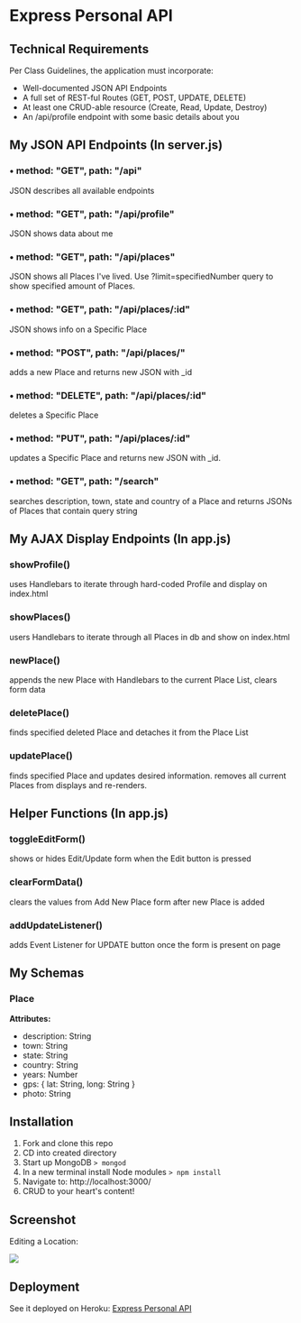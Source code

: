 <html>
<h1>Express Personal API</h1>

<h2>Technical Requirements</h2>

<p>Per Class Guidelines, the application must incorporate:
<ul>
<li>Well-documented JSON API Endpoints</li>
<li>A full set of REST-ful Routes (GET, POST, UPDATE, DELETE)</li>
<li>At least one CRUD-able resource (Create, Read, Update, Destroy)</li>
<li>An /api/profile endpoint with some basic details about you</li>
</ul>
</p>

<h2>My JSON API Endpoints (In server.js)</h2>

<h3>&#8226; method: "GET", path: "/api"</h3>
JSON describes all available endpoints
<h3>&#8226; method: "GET", path: "/api/profile"</h3>
JSON shows data about me 
<h3>&#8226; method: "GET", path: "/api/places"</h3>
JSON shows all Places I've lived. Use ?limit=specifiedNumber query to show specified amount of Places.
<h3>&#8226; method: "GET", path: "/api/places/:id"</h3>
JSON shows info on a Specific Place
<h3>&#8226; method: "POST", path: "/api/places/"</h3>
adds a new Place and returns new JSON with _id
<h3>&#8226; method: "DELETE", path: "/api/places/:id"</h3>
deletes a Specific Place
<h3>&#8226; method: "PUT", path: "/api/places/:id"</h3>
updates a Specific Place and returns new JSON with _id. 
<h3>&#8226; method: "GET", path: "/search"</h3>
searches description, town, state and country of a Place and returns JSONs of Places that contain query string


<h2>My AJAX Display Endpoints (In app.js)</h2>

<h3>showProfile()</h3>
uses Handlebars to iterate through hard-coded Profile and display on index.html
<h3>showPlaces()</h3>
users Handlebars to iterate through all Places in db and show on index.html
<h3>newPlace()</h3>
appends the new Place with Handlebars to the current Place List, clears form data
<h3>deletePlace()</h3>
finds specified deleted Place and detaches it from the Place List
<h3>updatePlace()</h3>
finds specified Place and updates desired information. removes all current Places from displays and re-renders.

<h2>Helper Functions (In app.js)</h2>

<h3>toggleEditForm()</h3>
shows or hides Edit/Update form when the Edit button is pressed
<h3>clearFormData()</h3>
clears the values from Add New Place form after new Place is added
<h3>addUpdateListener()</h3>
adds Event Listener for UPDATE button once the form is present on page

<h2>My Schemas</h2>

<h3>Place</h3>
<p><strong>Attributes:</strong>
<ul>
<li>description: String</li>
<li>town: String</li>
<li>state: String</li>
<li>country: String</li>
<li>years: Number</li>
<li>gps: { lat: String, long: String }</li>
<li>photo: String</li>
</ul>
</p>

<h2>Installation</h2>
<ol>
<li>Fork and clone this repo</li>
<li>CD into created directory</li>
<li>Start up MongoDB
<code>> mongod</code>
<li>In a new terminal install Node modules
<code>> npm install</code></li>
<li>Navigate to: http://localhost:3000/</li>
<li>CRUD to your heart's content!</li>
</ol>

<h2>Screenshot</h2>
<p>Editing a Location:</p>
<img src='http://i.imgur.com/C0462iE.png'>

<h2>Deployment</h2>
<p>See it deployed on Heroku: <a href='https://warm-plains-40549.herokuapp.com/'>Express Personal API</a></p>

